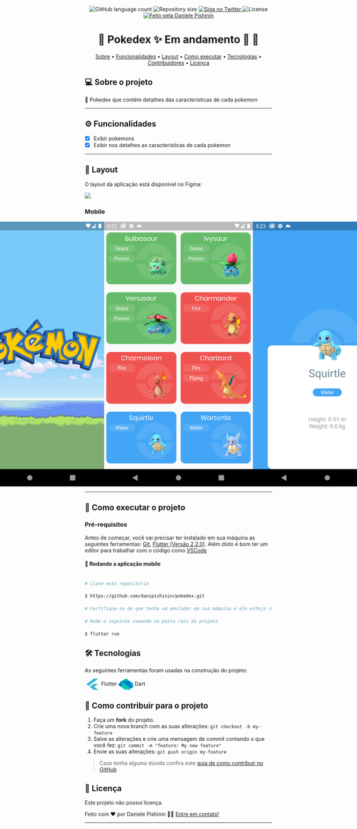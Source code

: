 <p align="center">
  <img alt="GitHub language count" src="https://img.shields.io/github/languages/count/danipishinin/pokedex#readme?color=%2304D361">

  <img alt="Repository size" src="https://img.shields.io/github/repo-size/danipishinin/pokedex#readme">

  <a href="https://www.twitter.com/danipishinin/">
    <img alt="Siga no Twitter" src="https://img.shields.io/twitter/url?url=https%3A%2F%2Fgithub.com%2danipishinin%2blog-origamid#readme">
  </a>
    
   <img alt="License" src="https://img.shields.io/badge/license-MIT-brightgreen">

  <a href="https://www.instagram.com/danipishinin/">
    <img alt="Feito pela Daniele Pishinin" src="https://img.shields.io/badge/feito%20por-Daniele Pishinin-%237519C1">
  </a>
</p>

<h1 align="center"> 
	🚧  Pokedex ✨ Em andamento 🚀 🚧
</h1>

<p align="center">
 <a href="#-sobre-o-projeto">Sobre</a> •
 <a href="#-funcionalidades">Funcionalidades</a> •
 <a href="#-layout">Layout</a> • 
 <a href="#-como-executar-o-projeto">Como executar</a> • 
 <a href="#-tecnologias">Tecnologias</a> • 
 <a href="#-contribuidores">Contribuidores</a> • 
 <a href="#user-content--licença">Licença</a>
</p>


## 💻 Sobre o projeto

🐶 Pokedex que contém detalhes das características de cada pokemon

---

## ⚙️ Funcionalidades

  - [x] Exibir pokemons
  - [x] Exibir nos detalhes as características de cada pokemon

---

## 🎨 Layout

O layout da aplicação está disponível no Figma:

<a href="https://www.figma.com/file/1S124OMo54528lB/pokedex?node-id=136%3A546">
  <img src="https://img.shields.io/badge/Acessar%20Layout%20-Figma-%2304D361">
</a>


### Mobile

<p align="center" style="display: flex; align-items: flex-start; justify-content: center;">
  <img alt="pokedex" title="#pokedex" src="https://github.com/danipishinin/pokedex/blob/main/assets/screenshots/splashscreen.png" width="400px">
  <img alt="pokedex" title="#pokedex" src="https://github.com/danipishinin/pokedex/blob/main/assets/screenshots/home.png" width="400px">
  <img alt="pokedex" title="#pokedex" src="https://github.com/danipishinin/pokedex/blob/main/assets/screenshots/detail.png" width="400px">
</p>

---

## 🚀 Como executar o projeto

### Pré-requisitos

Antes de começar, você vai precisar ter instalado em sua máquina as seguintes ferramentas:
[Git](https://git-scm.com), [Flutter (Versão 2.2.0)](https://docs.flutter.dev/get-started/install). 
Além disto é bom ter um editor para trabalhar com o código como [VSCode](https://code.visualstudio.com/)


#### 🧭 Rodando a aplicação mobile

```bash

# Clone este repositório

$ https://github.com/danipishinin/pokedex.git

# Certifique-se de que tenha um emulador em sua máquina e ele esteja rodando

# Rode o seguinte comando na pasta raiz do projeto

$ flutter run

```

## 🛠 Tecnologias

As seguintes ferramentas foram usadas na construção do projeto:
<div>
 <img align="center" alt="Icon-Js" height="30" width="40" src="https://raw.githubusercontent.com/devicons/devicon/master/icons/flutter/flutter-plain.svg"> Flutter
<img align="center" alt="Icon-Dart" height="30" width="40" src="https://raw.githubusercontent.com/devicons/devicon/master/icons/dart/dart-original.svg"> Dart
</div>


## 💪 Como contribuir para o projeto

1. Faça um **fork** do projeto.
2. Crie uma nova branch com as suas alterações: `git checkout -b my-feature`
3. Salve as alterações e crie uma mensagem de commit contando o que você fez: `git commit -m "feature: My new feature"`
4. Envie as suas alterações: `git push origin my-feature`
> Caso tenha alguma dúvida confira este [guia de como contribuir no GitHub](https://book.git-scm.com/book/pt-br/v2/GitHub-Contribuindo-em-um-projeto)

## 📝 Licença

Este projeto não possui licença.

Feito com ❤️ por Daniele Pishinin 👋🏽 [Entre em contato!](https://www.linkedin.com/in/danipishinin/)

---
